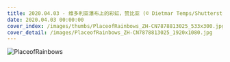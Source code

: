 ```yaml
---
title: 2020.04.03 - 维多利亚瀑布上的彩虹，赞比亚 (© Dietmar Temps/Shutterstock)
date: 2020.04.03 00:00:00
cover_index: /images/thumbs/PlaceofRainbows_ZH-CN7878813025_533x300.jpg
cover_detail: /images/PlaceofRainbows_ZH-CN7878813025_1920x1080.jpg
---
```


![PlaceofRainbows](/images/PlaceofRainbows_ZH-CN7878813025_1920x1080.jpg)
